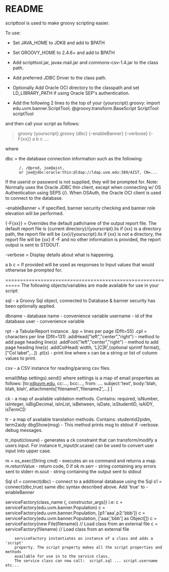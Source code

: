 # README #

scripttool is used to make groovy scripting easier.


To use:
- Set JAVA_HOME to JDK8 and add to $PATH
- Set GROOVY_HOME to 2.4.6+ and add to $PATH
- Add scripttool.jar, javax.mail.jar and commons-csv-1.4.jar to the class path.
- Add preferred JDBC Driver to the class path.
- Optionally Add Oracle OCI directory to the classpath  and set LD_LIBRARY_PATH if using Oracle SEP's authentication.

- Add the following 2 lines to the top of your {yourscript}.groovy:
      import edu.uvm.banner.ScriptTool;
      @groovy.transform.BaseScript ScriptTool scriptTool

and then call your script as follows:

>groovy {yourscript}.groovy {dbc} {-enableBanner} {-verbose} {-F{xx}} a b c ....

where

dbc = the database connection information such as the following: 
~~~~
      /, /@prod, joe@aist, 
      or joe@jdbc:oracle:thin:@ldap://ldap.uvm.edu:389/AIST, CN=...
~~~~
If the userid or password is not supplied, they will be prompted for.
Note: Normally uses the Oracle JDBC thin client, except when 
connecting w/ OS Authentication using SEPS (/). When OSAuth,
the Oracle OCI client is used to connect to the database.

-enableBanner = if specified, banner security checking and banner role 
                elevation will be performed.

{-F{xx}} = Overrides the default path/name of the output report file.
		The default report file is {current directory}/{yourscript}.lis
		if {xx} is a directory path, the report file will be 
				{xx}/{yourscript}.lis
		if {xx} is not a directory, the report file will be {xx}
		if -F and no other information is provided, the report output is
			sent to STDOUT.

-verbose = Display details about what is happening.

a  b c = If provided will be used as responses to Input values that would 
		otherwise be prompted for.

===========================================================
The following objects/variables are made available for use in your script:

sql - a Groovy Sql object, connected to Database & banner security has been 
		optionally applied.

dbname   - database name   - convenience variable
username - id of the database user  - convenience variable

rpt - a TabularReport instance.
        .lpp = lines per page (Dflt=55)
        .cpl = characters per line (Dflt=131)
        .addHead("left","center","right") - method to add page heading line(s)
        .addFoot("left","center","right") - method to add page heading line(s)
        .addColHead( width, 'L|C|R',{optional sprintf format}, ["Col label",...])
        .pl(x) - print line where x can be a string or list of column values to print.

csv - a CSV instance for reading/parsing csv files.

email(Map settings).send()
        where settings is a map of email properties as follows:
        [to:x@uvm.edu, cc:..., bcc:..., from: ....
        subject:'text', body:'blah, blah, blah',
        attachments['filename1','filename2',...] ]

ck       - a map of available validation methods. Contains:
          required, isNumber, isInteger, isBigDecimal, isInList, isBetween, 
          isDate, isStudentID, isAIDY, isTermCD

tr       - a map of available translation methods. Contains:
          studentid2pidm, term2aidy
dbgShow(msg) - This method prints msg to stdout if -verbose. debug messages.

tr_input(closure) - generates a ck constraint that can transform/modify
    a users input. For instance tr_input(tr.ucase) can be used to convert
    user input into upper case.

m = os_exec(String cmd) - executes an os command and returns a map.
                  m.returnValue - return code, 0 if ok
                  m.serr - string containing any errors sent to stderr
                  m.sout - string containing the output sent to stdout

Sql s1 = connect(dbc)      - connect to a additional database using the
Sql s1 = connect(dbc,true)   same dbc syntax described above.
                             Add 'true' to -enableBanner

serviceFactory(class_name {, constructor_args})
        i.e:
        c = serviceFactory(edu.uvm.banner.Population)
        c = serviceFactory(edu.uvm.banner.Population, [p1:'aaa',p2:'bbb'])
        c = serviceFactory(edu.uvm.banner.Population, ['aaa','bbb']  as Object[])
        c = serviceFactory(new File(filename))  // Load class from an external file
        c = serviceFactory(filename)   // Load class from an external file

        serviceFactory instantiates an instance of a class and adds a 'script' 
        property. The script property makes all the script properties and methods 
        available for use in to the service class.
        The service class can now call:  script.sql ... script.username  etc...


